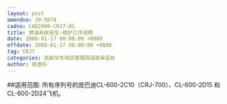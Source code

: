 ```yaml
---
layout: post
amendno: 39-5874
cadno: CAD2008-CRJ7-01
title: 燃油系统安全-维护工作说明
date: 2008-01-17 00:00:00 +0800
effdate: 2008-01-17 00:00:00 +0800
tag: CRJ7
categories: 民航华东地区管理局适航审定处
author: 徐逸乐
---
```


##适用范围:
所有序列号的庞巴迪CL-600-2C10（CRJ-700）、CL-600-2D15 和 CL-600-2D24飞机。

